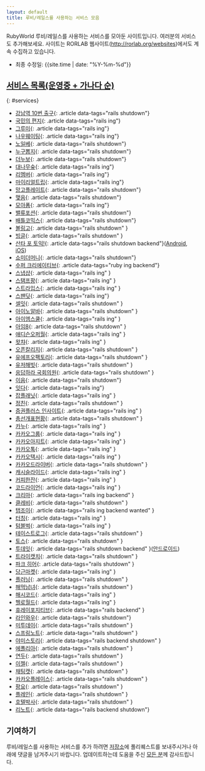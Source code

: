 ```yaml
---
layout: default
title: 루비/레일스를 사용하는 서비스 모음
---
```


RubyWorld 루비/레일스를 사용하는 서비스를 모아둔 사이트입니다. 여러분의 서비스도 추가해보세요.
사이트는 RORLAB 웹사이트(http://rorlab.org/websites)에서도 계속 수집하고 있습니다.

- 최종 수정일: {{site.time | date: "%Y-%m-%d"}}

## [서비스 목록(운영중 + 가나다 순)](#services)

{: #services}

- [강남역 10번 출구](http://exit10.me/){: .article data-tags="rails shutdown"}
- [국민의 편지](http://assembly.email/){: .article data-tags="rails ing"}
- [그루미](http://gurume.kr/){: .article data-tags="rails ing"}
- [나우웨이팅](https://nowwaiting.co/){: .article data-tags="rails ing"}
- [노일베](http://noilbe.com/){: .article data-tags="rails shutdown"}
- [누구뽑지](http://whotovote.kr/){: .article data-tags="rails shutdown"}
- [더누보](http://the-nuvo.com/){: .article data-tags="rails shutdown"}
- [대나무숲](https://bamboofo.rest/){: .article data-tags="rails ing"}
- [리멤버](https://rememberapp.co.kr){: .article data-tags="rails ing"}
- [마이리얼트립](https://www.myrealtrip.com/){: .article data-tags="rails ing"}
- [망고플레이트](http://www.mangoplate.com/){: .article data-tags="rails shutdown"}
- [맺음](http://www.maezeum.net/){: .article data-tags="rails shutdown"}
- [모아폼](http://www.moaform.com/){: .article data-tags="rails ing"}
- [밸류포션](http://www.valuepotion.com/){: .article data-tags="rails shutdown"}
- [배틀코믹스](http://www.battlecomics.co.kr/){: .article data-tags="rails shutdown"}
- [볼링고](http://bollingo.com/){: .article data-tags="rails shutdown" }
- [빙글](http://www.vingle.net/){: .article data-tags="rails shutdown" }
- [산타 포 토익!](http://santatoeic.co/){: .article data-tags="rails shutdown backend"}([Android](https://goo.gl/6Ao55Z), [iOS](https://goo.gl/ptz6e9))
- [쇼미더머니](http://smtm5.xyz){: .article data-tags="rails shutdown"}
- [수퍼 크리에이티브](http://www.supercreative.kr/){: .article data-tags="ruby ing backend"}
- [스냅샵](https://gosnapshop.com/){: .article data-tags="rails ing" }
- [스탬프팡](http://stampang.com/){: .article data-tags="rails ing" }
- [스트라입스](https://stripes.co.kr/){: .article data-tags="rails ing" }
- [스팬딧](https://www.spendit.kr/){: .article data-tags="rails ing"}
- [셀잇](https://www.withsellit.com){: .article data-tags="rails shutdown" }
- [아이노알바](http://www.iknowalba.com/){: .article data-tags="rails shutdown" }
- [아이엠스쿨](http://www.iamschool.net/){: .article data-tags="rails ing" }
- [아임8](http://www.im8.net/){: .article data-tags="rails shutdown" }
- [애디슨오퍼월](https://adison.co/){: .article data-tags="rails ing" }
- [왓챠](https://pedia.watcha.com/ko-KR/){: .article data-tags="rails ing" }
- [오픈칼리지](https://www.opencollege.kr/){: .article data-tags="rails shutdown" }
- [유에프오팩토리](http://ufofactory.org/){: .article data-tags="rails shutdown" }
- [유저해빗](http://userhabit.io/){: .article data-tags="rails shutdown" }
- [응답하라 국회의원](http://www.heycongress.org/){: .article data-tags="rails shutdown" }
- [이음](http://www.i-um.com/){: .article data-tags="rails shutdown"}
- [잇다](http://itdaa.net/){: .article data-tags="rails ing"}
- [잡플래닛](https://www.jobplanet.co.kr/){: .article data-tags="rails ing" }
- [정친](http://www.jungch.in/){: .article data-tags="rails shutdown" }
- [증권플러스 인사이트](http://insight.stockplus.com/){: .article data-tags="rails ing" }
- [총선개표현황](http://vote.likelion.net/){: .article data-tags="rails shutdown" }
- [카누](http://canoe.parti.xyz){: .article data-tags="rails ing" }
- [카카오그룹](http://www.kakao.com/group){: .article data-tags="rails ing" }
- [카카오아지트](https://agit.io){: .article data-tags="rails ing" }
- [카카오톡](http://www.kakao.com/services/8){: .article data-tags="rails ing" }
- [카카오택시](http://www.kakao.com/services/49){: .article data-tags="rails ing" }
- [카카오드라이버](http://driver.kakao.com){: .article data-tags="rails shutdown" }
- [캐시슬라이드](http://www.cashslide.co.kr){: .article data-tags="rails ing" }
- [커피한잔](https://withcoffee.app){: .article data-tags="rails ing" }
- [코드라이언](http://codelion.net){: .article data-tags="rails ing" }
- [크리마](http://cre.ma/){: .article data-tags="rails ing backend" }
- [클레비](https://www.clebee.net/){: .article data-tags="rails shutdown" }
- [탭조이](https://www.tapjoy.com/){: .article data-tags="rails ing backend wanted" }
- [터칭](http://www.mytouching.com/){: .article data-tags="rails ing" }
- [텀블벅](https://www.tumblbug.com/){: .article data-tags="rails ing" }
- [테이스트로그](https://tastelog.net/){: .article data-tags="rails shutdown" }
- [토스](http://cosmiccolor.github.io/){: .article data-tags="rails shutdown" }
- [투데잇](http://todait.com){: .article data-tags="rails shutdown backend" }([안드로이드](https://play.google.com/store/apps/details?id=com.autoschedule.proto))
- [트라이캣치](http://www.try-cat.ch/){: .article data-tags="rails shutdown" }
- [파크 히어](http://www.parkhere.co.kr){: .article data-tags="rails shutdown" }
- [당근마켓](https://medium.com/n42-corp){: .article data-tags="rails ing" }
- [플러닝](http://flearning.net){: .article data-tags="rails shutdown" }
- [해먹남녀](http://haemukja.com/){: .article data-tags="rails shutdown" }
- [해시코드](http://hashcode.co.kr/){: .article data-tags="rails ing" }
- [헬로월드](http://tryhelloworld.co.kr/){: .article data-tags="rails ing" }
- [휴레이포지티브](http://www.huray.net/){: .article data-tags="rails backend" }
- [라인와우](http://wow.line.me/){: .article data-tags="rails shutdown"}
- [미투데이](http://me2day.net/){: .article data-tags="rails shutdown" }
- [스프링노트](http://www.springnote.com/){: .article data-tags="rails shutdown" }
- [야미스토리](http://yummystory.com/){: .article data-tags="rails backend shutdown" }
- [에폴리아](http://www.epollia.com/){: .article data-tags="rails shutdown" }
- [연두](http://yeondoo.kr/){: .article data-tags="rails shutdown" }
- [이젤](http://eazel.co.kr/){: .article data-tags="rails shutdown" }
- [채팅캣](http://chattingcat.com/){: .article data-tags="rails shutdown" }
- [카카오플레이스](https://web.archive.org/web/20160809144332/http://www.kakao.com/place){: .article data-tags="rails shutdown" }
- [팡요](http://pangyo.ca/){: .article data-tags="rails shutdown" }
- [플레인](https://web.archive.org/web/20170815193058/http://www.kakao.com/services/44){: .article data-tags="rails shutdown" }
- [호텔박사](http://hotelbaksa.com/){: .article data-tags="rails shutdown" }
- [리노트](http://riiid.co){: .article data-tags="rails backend shutdown"}

## 기여하기

루비/레일스를 사용하는 서비스를 추가 하려면 [저장소](https://github.com/rorlakr/rubyworld)에 풀리퀘스트를 보내주시거나 아래에 댓글을 남겨주시기 바랍니다.
업데이트하는데 도움을 주신 [모든 분](https://github.com/rorlakr/rubyworld/graphs/contributors)께 감사드립니다.
